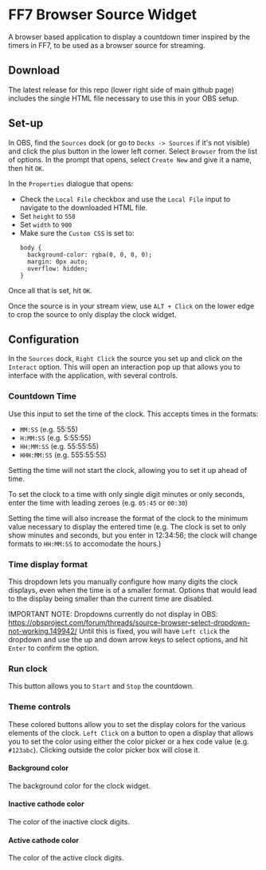 # FF7 Browser Source Widget

A browser based application to display a countdown timer inspired by the timers in FF7, to be used as a browser source for streaming.

## Download

The latest release for this repo (lower right side of main github page) includes the single HTML file necessary to use this in your OBS setup.

## Set-up

In OBS, find the `Sources` dock (or go to `Docks -> Sources` if it's not visible) and click the plus button in the lower left corner. Select `Browser` from the list of options. In the prompt that opens, select `Create New` and give it a name, then hit `OK`.

In the `Properties` dialogue that opens:
  * Check the `Local File` checkbox and use the `Local File` input to navigate to the downloaded HTML file.
  * Set `height` to `550`
  * Set `width` to `900`
  * Make sure the `Custom CSS` is set to: 
    ```
    body { 
      background-color: rgba(0, 0, 0, 0);
      margin: 0px auto;
      overflow: hidden;
    }
    ```
Once all that is set, hit `OK`.

Once the source is in your stream view, use `ALT + Click` on the lower edge to crop the source to only display the clock widget.

## Configuration

In the `Sources` dock, `Right Click` the source you set up and click on the `Interact` option. This will open an interaction pop up that allows you to interface with the application, with several controls.

### Countdown Time

Use this input to set the time of the clock. This accepts times in the formats:

  * `MM:SS` (e.g. 55:55)
  * `H:MM:SS` (e.g. 5:55:55)
  * `HH:MM:SS` (e.g. 55:55:55)
  * `HHH:MM:SS` (e.g. 555:55:55)

Setting the time will not start the clock, allowing you to set it up ahead of time.

To set the clock to a time with only single digit minutes or only seconds, enter the time with leading zeroes (e.g. `05:45` or `00:30`)
  
Setting the time will also increase the format of the clock to the minimum value necessary to display the entered time (e.g. The clock is set to only show minutes and seconds, but you enter in 12:34:56; the clock will change formats to `HH:MM:SS` to accomodate the hours.)

### Time display format

This dropdown lets you manually configure how many digits the clock displays, even when the time is of a smaller format. Options that would lead to the display being smaller than the current time are disabled.

IMPORTANT NOTE:
Dropdowns currently do not display in OBS:
https://obsproject.com/forum/threads/source-browser-select-dropdown-not-working.149942/
Until this is fixed, you will have `Left click` the dropdown and use the up and down arrow keys to select options, and hit `Enter` to confirm the option.

### Run clock

This button allows you to `Start` and `Stop` the countdown.

### Theme controls

These colored buttons allow you to set the display colors for the various elements of the clock. `Left Click` on a button to open a display that allows you to set the color using either the color picker or a hex code value (e.g. `#123abc`). Clicking outside the color picker box will close it.

#### Background color

The background color for the clock widget.

#### Inactive cathode color

The color of the inactive clock digits.

#### Active cathode color

The color of the active clock digits.
